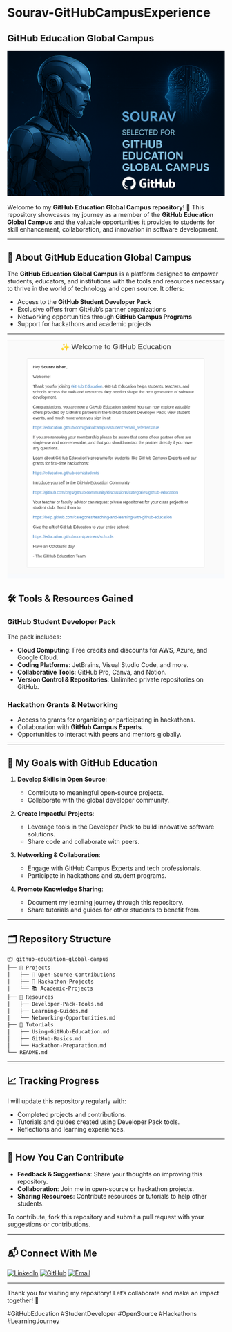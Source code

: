 # Sourav-GitHubCampusExperience

GitHub Education Global Campus
---

![GitHub Education Banner](https://github.com/Ishansourav/Sourav-GitHubCampusExperience/blob/main/github1.png)

Welcome to my **GitHub Education Global Campus repository**! 🎉 This repository showcases my journey as a member of the **GitHub Education Global Campus** and the valuable opportunities it provides to students for skill enhancement, collaboration, and innovation in software development.

---

## 📜 **About GitHub Education Global Campus**

The **GitHub Education Global Campus** is a platform designed to empower students, educators, and institutions with the tools and resources necessary to thrive in the world of technology and open source. It offers:

- Access to the **GitHub Student Developer Pack**
- Exclusive offers from GitHub’s partner organizations
- Networking opportunities through **GitHub Campus Programs**
- Support for hackathons and academic projects

---
![GitHub Education Banner](https://github.com/Ishansourav/Sourav-GitHubCampusExperience/blob/main/github.png)

## 🛠️ **Tools & Resources Gained**

### **GitHub Student Developer Pack**
The pack includes:
- **Cloud Computing**: Free credits and discounts for AWS, Azure, and Google Cloud.
- **Coding Platforms**: JetBrains, Visual Studio Code, and more.
- **Collaborative Tools**: GitHub Pro, Canva, and Notion.
- **Version Control & Repositories**: Unlimited private repositories on GitHub.

### **Hackathon Grants & Networking**
- Access to grants for organizing or participating in hackathons.
- Collaboration with **GitHub Campus Experts**.
- Opportunities to interact with peers and mentors globally.

---

## 🎯 **My Goals with GitHub Education**

1. **Develop Skills in Open Source**:
   - Contribute to meaningful open-source projects.
   - Collaborate with the global developer community.

2. **Create Impactful Projects**:
   - Leverage tools in the Developer Pack to build innovative software solutions.
   - Share code and collaborate with peers.

3. **Networking & Collaboration**:
   - Engage with GitHub Campus Experts and tech professionals.
   - Participate in hackathons and student programs.

4. **Promote Knowledge Sharing**:
   - Document my learning journey through this repository.
   - Share tutorials and guides for other students to benefit from.

---

## 🗂️ **Repository Structure**

```plaintext
📦 github-education-global-campus
├── 📁 Projects
│   ├── 🌟 Open-Source-Contributions
│   ├── 🚀 Hackathon-Projects
│   └── 📚 Academic-Projects
├── 📁 Resources
│   ├── Developer-Pack-Tools.md
│   ├── Learning-Guides.md
│   └── Networking-Opportunities.md
├── 📁 Tutorials
│   ├── Using-GitHub-Education.md
│   ├── GitHub-Basics.md
│   └── Hackathon-Preparation.md
└── README.md
```

---

## 📈 **Tracking Progress**

I will update this repository regularly with:
- Completed projects and contributions.
- Tutorials and guides created using Developer Pack tools.
- Reflections and learning experiences.

---

## 🤝 **How You Can Contribute**

- **Feedback & Suggestions**: Share your thoughts on improving this repository.
- **Collaboration**: Join me in open-source or hackathon projects.
- **Sharing Resources**: Contribute resources or tutorials to help other students.

To contribute, fork this repository and submit a pull request with your suggestions or contributions.

---

## 📬 **Connect With Me**

[![LinkedIn](https://img.shields.io/badge/LinkedIn-Connect-blue?logo=linkedin)](https://www.linkedin.com/in/sourav-sourav-585b69208/)
[![GitHub](https://img.shields.io/badge/GitHub-Follow-black?logo=github)](https://github.com/Ishansourav)
[![Email](https://img.shields.io/badge/Email-Contact-red?logo=gmail)](mailto:ishan74511@yahoo.com)


---

Thank you for visiting my repository! Let’s collaborate and make an impact together! 🚀

#GitHubEducation #StudentDeveloper #OpenSource #Hackathons #LearningJourney
